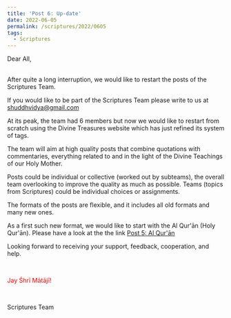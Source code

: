 ```yaml
---
title: 'Post 6: Up-date'
date: 2022-06-05
permalink: /scriptures/2022/0605
tags:
  - Scriptures
---
```


Dear All,

<br>
After quite a long interruption, we would like to restart the posts of the Scriptures Team.

If you would like to be part of the Scriptures Team please write to us at shuddhvidya@gmail.com

At its peak, the team had 6 members but now we would like to restart from scratch using the Divine Treasures website which has just refined its system of tags. 

The team will aim at high quality posts that combine quotations with commentaries, everything related to and in the light of the Divine Teachings of our Holy Mother. 

Posts could be individual or collective (worked out by subteams), the overall team overlooking to improve the quality as much as possible. Teams (topics from Scriptures) could be individual choices or assignments.

The formats of the posts are flexible, and it includes all old formats and many new ones.

As a first such new format, we would like to start with the Al Qur'ān (Holy Qur'ān). Please have a look at the the link
<a href="https://seven-teams.github.io/scriptures/2022/0604">Post 5: Al Qur'ān</a>

Looking forward to receiving your support, feedback, cooperation, and help.

<br>
<p style="color:red;">Jay Śhrī Mātājī!<br></p>

<br>

Scriptures Team